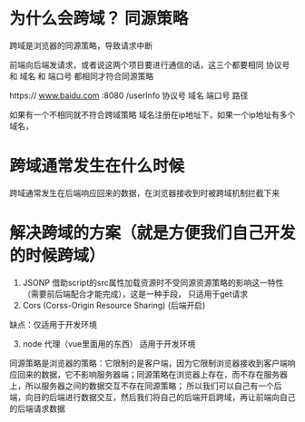 # 为什么会跨域？  同源策略
 跨域是浏览器的同源策略，导致请求中断 

 前端向后端发请求，或者说这两个项目要进行通信的话，这三个都要相同
 协议号 和 域名 和 端口号  都相同才符合同源策略


 https:// www.baidu.com    :8080   /userInfo
 协议号     域名            端口号   路径


 如果有一个不相同就不符合跨域策略  域名注册在ip地址下，如果一个ip地址有多个域名，

 # 跨域通常发生在什么时候
   跨域通常发生在后端响应回来的数据，在浏览器接收到时被跨域机制拦截下来


 # 解决跨域的方案（就是方便我们自己开发的时候跨域）
  1. JSONP   借助script的src属性加载资源时不受同源资源策略的影响这一特性 （需要前后端配合才能完成），这是一种手段， 只适用于get请求
  2. Cors (Corss-Origin Resource Sharing) (后端开启)  

   缺点：仅适用于开发环境

  3. node 代理（vue里面用的东西）   适用于开发环境

  同源策略是浏览器的策略：它限制的是客户端，因为它限制浏览器接收到客户端响应回来的数据，它不影响服务器端；同源策略在浏览器上存在，而不存在服务器上，所以服务器之间的数据交互不存在同源策略；
  所以我们可以自己有一个后端，向目的后端进行数据交互，然后我们将自己的后端开启跨域，再让前端向自己的后端请求数据

  